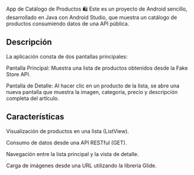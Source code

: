 

App de Catálogo de Productos 🛍️
Este es un proyecto de Android sencillo, desarrollado en Java con Android Studio, que muestra un catálogo de productos consumiendo datos de una API pública.

## Descripción
La aplicación consta de dos pantallas principales:

Pantalla Principal: Muestra una lista de productos obtenidos desde la Fake Store API.

Pantalla de Detalle: Al hacer clic en un producto de la lista, se abre una nueva pantalla que muestra la imagen, categoría, precio y descripción completa del artículo.

## Características
Visualización de productos en una lista (ListView).

Consumo de datos desde una API RESTful (GET).

Navegación entre la lista principal y la vista de detalle.

Carga de imágenes desde una URL utilizando la librería Glide.

